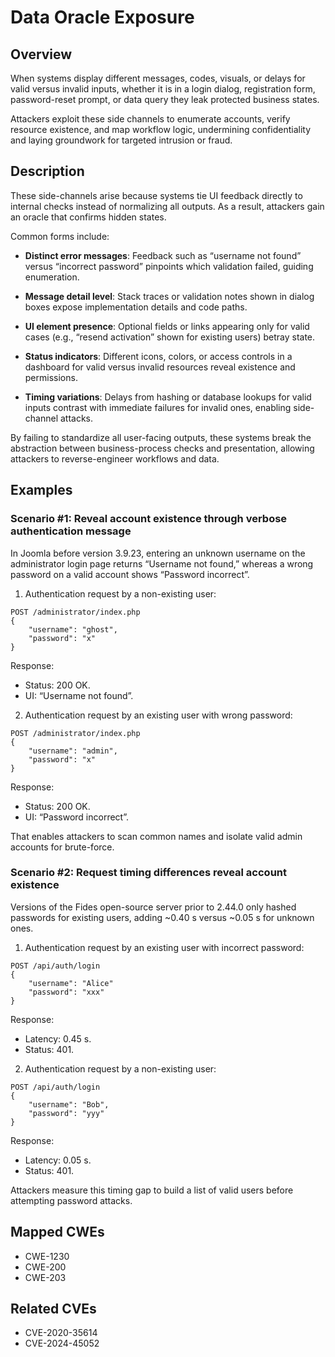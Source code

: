 # Data Oracle Exposure

## Overview

When systems display different messages, codes, visuals, or delays for valid versus invalid inputs, whether it is in a login
dialog, registration form, password-reset prompt, or data query they leak protected business states.

Attackers exploit these side channels to enumerate accounts, verify resource existence, and map workflow logic, undermining
confidentiality and laying groundwork for targeted intrusion or fraud.

## Description

These side-channels arise because systems tie UI feedback directly to internal checks instead of normalizing all outputs.
As a result, attackers gain an oracle that confirms hidden states.

Common forms include:

- **Distinct error messages**: Feedback such as “username not found” versus “incorrect password” pinpoints which validation
failed, guiding enumeration.

* **Message detail level**: Stack traces or validation notes shown in dialog boxes expose implementation details and code
paths.

* **UI element presence**: Optional fields or links appearing only for valid cases (e.g., “resend activation” shown for
existing users) betray state.

* **Status indicators**: Different icons, colors, or access controls in a dashboard for valid versus invalid resources reveal
existence and permissions.

* **Timing variations**: Delays from hashing or database lookups for valid inputs contrast with immediate failures for invalid
ones, enabling side-channel attacks.

By failing to standardize all user-facing outputs, these systems break the abstraction between business-process checks and
presentation, allowing attackers to reverse-engineer workflows and data.


## Examples

### Scenario #1: Reveal account existence through verbose authentication message

In Joomla before version 3.9.23, entering an unknown username on the administrator login page returns “Username not found,”
whereas a wrong password on a valid account shows “Password incorrect”.

1. Authentication request by a non-existing user:
```shell
POST /administrator/index.php
{
    "username": "ghost",
    "password": "x"
}
```

Response:
- Status: 200 OK.
- UI: “Username not found”.

2. Authentication request by an existing user with wrong password:
```shell
POST /administrator/index.php
{
    "username": "admin",
    "password": "x"
}
```

Response:
- Status: 200 OK.
- UI: “Password incorrect”.

That enables attackers to scan common names and isolate valid admin accounts for brute-force.

### Scenario #2: Request timing differences reveal account existence

Versions of the Fides open-source server prior to 2.44.0 only hashed passwords for existing users, adding ~0.40 s versus
~0.05 s for unknown ones.

1. Authentication request by an existing user with incorrect password:
```shell
POST /api/auth/login
{
    "username": "Alice"
    "password": "xxx"
}
```

Response:
- Latency: 0.45 s.
- Status: 401.

2. Authentication request by a non-existing user:
```shell
POST /api/auth/login
{
    "username": "Bob",
    "password": "yyy"
}
```

Response:
- Latency: 0.05 s.
- Status: 401.

Attackers measure this timing gap to build a list of valid users before attempting password attacks.

## Mapped CWEs
- CWE-1230
- CWE-200
- CWE-203

## Related CVEs
- CVE-2020-35614
- CVE-2024-45052
